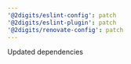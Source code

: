 ```yaml
---
'@2digits/eslint-config': patch
'@2digits/eslint-plugin': patch
'@2digits/renovate-config': patch
---
```


Updated dependencies
